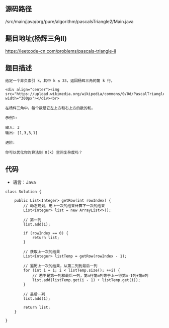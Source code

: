 ## 源码路径

/src/main/java/org/pure/algorithm/pascalsTriangle2/Main.java

## 题目地址(杨辉三角II)

https://leetcode-cn.com/problems/pascals-triangle-ii

## 题目描述

```
给定一个非负索引 k，其中 k ≤ 33，返回杨辉三角的第 k 行。

<div align="center"><img src="https://upload.wikimedia.org/wikipedia/commons/0/0d/PascalTriangleAnimated2.gif" width="300px"></div><br>

在杨辉三角中，每个数是它左上方和右上方的数的和。

示例1:

输入: 3
输出: [1,3,3,1]

进阶:

你可以优化你的算法到 O(k) 空间复杂度吗？
```

## 代码

- 语言：Java

```
class Solution {

    public List<Integer> getRow(int rowIndex) {
        // 动态规划，用上一次的结果计算下一次的结果
        List<Integer> list = new ArrayList<>();

        // 第一列
        list.add(1);

        if (rowIndex == 0) {
            return list;
        }

        // 获取上一次的结果
        List<Integer> listTemp = getRow(rowIndex - 1);

        // 遍历上一次的结果，从第二列到最后一列
        for (int i = 1; i < listTemp.size(); ++i) {
            // 若不是第一列和最后一列，第n行第m列等于上一行第m-1列+第m列
            list.add(listTemp.get(i - 1) + listTemp.get(i));
        }

        // 最后一列
        list.add(1);

        return list;
    }

}
```